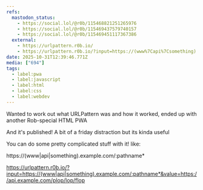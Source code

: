 ```yaml
---
refs:
  mastodon_status:
    - https://social.lol/@r0b/115468821251265976
    - https://social.lol/@r0b/115469437579740157
    - https://social.lol/@r0b/115469451117367386
  external:
    - https://urlpattern.r0b.io/
    - https://urlpattern.r0b.io/?input=https://(www%7Capi%7Csomething).example.com/:pathname*&value=https://api.example.com/plop/lop/flop
date: 2025-10-31T12:39:46.771Z
media: ["694"]
tags:
  - label:pwa
  - label:javascript
  - label:html
  - label:css
  - label:webdev
---
```


Wanted to work out what URLPattern was and how it worked, ended up with another Rob-special HTML PWA

And it's published! A bit of a friday distraction but its kinda useful

You can do some pretty complicated stuff with it! like:

https://(www|api|something).example.com/:pathname*

https://urlpattern.r0b.io/?input=https://(www|api|something).example.com/:pathname*&value=https://api.example.com/plop/lop/flop
